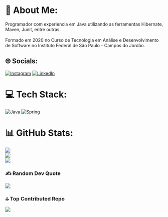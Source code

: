 # 💫 About Me:
Programador com experiencia em Java utilizando as ferramentas Hibernate, Maven, Junit, entre outras.<br><br>Formado em 2020 no Curso de Tecnologia em Análise e Desenvolvimento de Software no Instituto Federal de São Paulo - Campos do Jordão.


## 🌐 Socials:
[![Instagram](https://img.shields.io/badge/Instagram-%23E4405F.svg?logo=Instagram&logoColor=white)](https://instagram.com/joaooolopes) [![LinkedIn](https://img.shields.io/badge/LinkedIn-%230077B5.svg?logo=linkedin&logoColor=white)](https://linkedin.com/in/joaolopes98) 

# 💻 Tech Stack:
![Java](https://img.shields.io/badge/java-%23ED8B00.svg?style=for-the-badge&logo=java&logoColor=white) ![Spring](https://img.shields.io/badge/spring-%236DB33F.svg?style=for-the-badge&logo=spring&logoColor=white)
# 📊 GitHub Stats:
![](https://github-readme-stats.vercel.app/api?username=joaolopes98&theme=dark&hide_border=false&include_all_commits=false&count_private=false)<br/>
![](https://github-readme-streak-stats.herokuapp.com/?user=joaolopes98&theme=dark&hide_border=false)<br/>
![](https://github-readme-stats.vercel.app/api/top-langs/?username=joaolopes98&theme=dark&hide_border=false&include_all_commits=false&count_private=false&layout=compact)

### ✍️ Random Dev Quote
![](https://quotes-github-readme.vercel.app/api?type=vetical&theme=dark)

### 🔝 Top Contributed Repo
![](https://github-contributor-stats.vercel.app/api?username=joaolopes98&limit=5&theme=dark&combine_all_yearly_contributions=true)

<!-- Proudly created with GPRM ( https://gprm.itsvg.in ) -->

